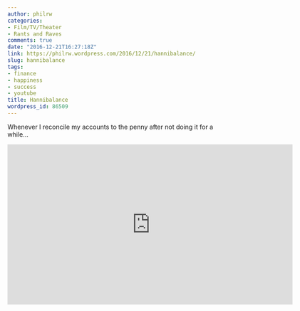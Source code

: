 ```yaml
---
author: philrw
categories:
- Film/TV/Theater
- Rants and Raves
comments: true
date: "2016-12-21T16:27:18Z"
link: https://philrw.wordpress.com/2016/12/21/hannibalance/
slug: hannibalance
tags:
- finance
- happiness
- success
- youtube
title: Hannibalance
wordpress_id: 86509
---
```


Whenever I reconcile my accounts to the penny after not doing it for a while...

<iframe width="640" height="360" src="https://www.youtube.com/embed/FPQlXNH36mI" frameborder="0" allow="autoplay; encrypted-media" allowfullscreen></iframe>